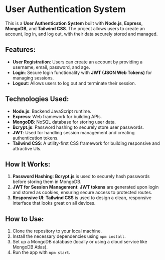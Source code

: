 # User Authentication System

This is a **User Authentication System** built with **Node.js**, **Express**, **MongoDB**, and **Tailwind CSS**. The project allows users to create an account, log in, and log out, with their data securely stored and managed.

## Features:
- **User Registration**: Users can create an account by providing a username, email, password, and age.
- **Login**: Secure login functionality with **JWT (JSON Web Tokens)** for managing sessions.
- **Logout**: Allows users to log out and terminate their session.

## Technologies Used:
- **Node.js**: Backend JavaScript runtime.
- **Express**: Web framework for building APIs.
- **MongoDB**: NoSQL database for storing user data.
- **Bcrypt.js**: Password hashing to securely store user passwords.
- **JWT**: Used for handling session management and creating authentication tokens.
- **Tailwind CSS**: A utility-first CSS framework for building responsive and attractive UIs.

## How It Works:
1. **Password Hashing**: **Bcrypt.js** is used to securely hash passwords before storing them in MongoDB.
2. **JWT for Session Management**: **JWT tokens** are generated upon login and stored as cookies, ensuring secure access to protected routes.
3. **Responsive UI**: **Tailwind CSS** is used to design a clean, responsive interface that looks great on all devices.

## How to Use:
1. Clone the repository to your local machine.
2. Install the necessary dependencies using `npm install`.
3. Set up a MongoDB database (locally or using a cloud service like MongoDB Atlas).
4. Run the app with `npm start`.

